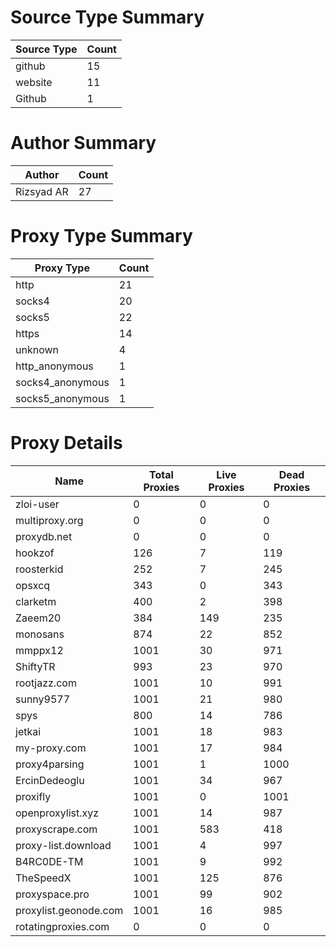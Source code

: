 # Source Type Summary

| Source Type | Count |
|-------------|-------|
| github | 15 |
| website | 11 |
| Github | 1 |


# Author Summary

| Author | Count |
|--------|-------|
| Rizsyad AR | 27 |


# Proxy Type Summary

| Proxy Type | Count |
|------------|-------|
| http | 21 |
| socks4 | 20 |
| socks5 | 22 |
| https | 14 |
| unknown | 4 |
| http_anonymous | 1 |
| socks4_anonymous | 1 |
| socks5_anonymous | 1 |


# Proxy Details

| Name | Total Proxies | Live Proxies | Dead Proxies |
|------|---------------|--------------|---------------|
| zloi-user | 0 | 0 | 0 |
| multiproxy.org | 0 | 0 | 0 |
| proxydb.net | 0 | 0 | 0 |
| hookzof | 126 | 7 | 119 |
| roosterkid | 252 | 7 | 245 |
| opsxcq | 343 | 0 | 343 |
| clarketm | 400 | 2 | 398 |
| Zaeem20 | 384 | 149 | 235 |
| monosans | 874 | 22 | 852 |
| mmppx12 | 1001 | 30 | 971 |
| ShiftyTR | 993 | 23 | 970 |
| rootjazz.com | 1001 | 10 | 991 |
| sunny9577 | 1001 | 21 | 980 |
| spys | 800 | 14 | 786 |
| jetkai | 1001 | 18 | 983 |
| my-proxy.com | 1001 | 17 | 984 |
| proxy4parsing | 1001 | 1 | 1000 |
| ErcinDedeoglu | 1001 | 34 | 967 |
| proxifly | 1001 | 0 | 1001 |
| openproxylist.xyz | 1001 | 14 | 987 |
| proxyscrape.com | 1001 | 583 | 418 |
| proxy-list.download | 1001 | 4 | 997 |
| B4RC0DE-TM | 1001 | 9 | 992 |
| TheSpeedX | 1001 | 125 | 876 |
| proxyspace.pro | 1001 | 99 | 902 |
| proxylist.geonode.com | 1001 | 16 | 985 |
| rotatingproxies.com | 0 | 0 | 0 |
